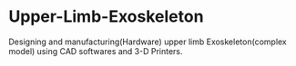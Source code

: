 # Upper-Limb-Exoskeleton

Designing and manufacturing(Hardware) upper limb Exoskeleton(complex model) using CAD softwares and 3-D Printers.

